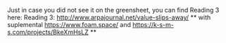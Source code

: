 Just in case you did not see it on the greensheet, you can find Reading 3 here: Reading 3: http://www.arpajournal.net/value-slips-away/ ** with suplemental https://www.foam.space/ and https://k-s-m-s.com/projects/BkeXmHsLZ **
